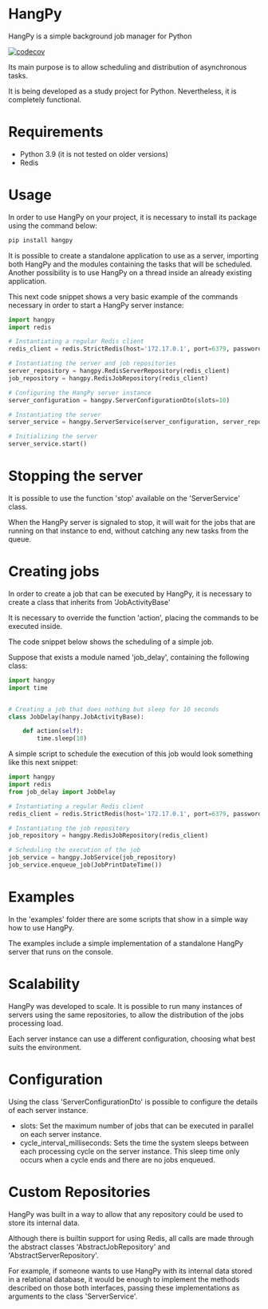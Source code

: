 # HangPy
HangPy is a simple background job manager for Python

[![codecov](https://codecov.io/gh/luizfernandomeier/hangpy/branch/master/graph/badge.svg?token=OPS9QCQ6TQ)](https://codecov.io/gh/luizfernandomeier/hangpy)

Its main purpose is to allow scheduling and distribution of asynchronous tasks.

It is being developed as a study project for Python. Nevertheless, it is completely functional.

# Requirements

- Python 3.9 (it is not tested on older versions)
- Redis

# Usage

In order to use HangPy on your project, it is necessary to install its package using the command below:

```bash
pip install hangpy
```

It is possible to create a standalone application to use as a server, importing both HangPy and the modules containing the tasks that will be scheduled.
Another possibility is to use HangPy on a thread inside an already existing application.

This next code snippet shows a very basic example of the commands necessary in order to start a HangPy server instance:

```python
import hangpy
import redis

# Instantiating a regular Redis client
redis_client = redis.StrictRedis(host='172.17.0.1', port=6379, password=None)

# Instantiating the server and job repositories
server_repository = hangpy.RedisServerRepository(redis_client)
job_repository = hangpy.RedisJobRepository(redis_client)

# Configuring the HangPy server instance
server_configuration = hangpy.ServerConfigurationDto(slots=10)

# Instantiating the server
server_service = hangpy.ServerService(server_configuration, server_repository, job_repository)

# Initializing the server
server_service.start()
```

# Stopping the server

It is possible to use the function 'stop' available on the 'ServerService' class.

When the HangPy server is signaled to stop, it will wait for the jobs that are running on that instance to end, without catching any new tasks from the queue.

# Creating jobs

In order to create a job that can be executed by HangPy, it is necessary to create a class that inherits from 'JobActivityBase'

It is necessary to override the function 'action', placing the commands to be executed inside.

The code snippet below shows the scheduling of a simple job.

Suppose that exists a module named 'job_delay', containing the following class:

```python
import hangpy
import time


# Creating a job that does nothing but sleep for 10 seconds
class JobDelay(hanpy.JobActivityBase):

    def action(self):
        time.sleep(10)

```

A simple script to schedule the execution of this job would look something like this next snippet:

```python
import hangpy
import redis
from job_delay import JobDelay

# Instantiating a regular Redis client
redis_client = redis.StrictRedis(host='172.17.0.1', port=6379, password=None)

# Instantiating the job repository
job_repository = hangpy.RedisJobRepository(redis_client)

# Scheduling the execution of the job
job_service = hangpy.JobService(job_repository)
job_service.enqueue_job(JobPrintDateTime())

```

# Examples

In the 'examples' folder there are some scripts that show in a simple way how to use HangPy.

The examples include a simple implementation of a standalone HangPy server that runs on the console.

# Scalability

HangPy was developed to scale. It is possible to run many instances of servers using the same repositories, to allow the distribution of the jobs processing load.

Each server instance can use a different configuration, choosing what best suits the environment.

# Configuration

Using the class 'ServerConfigurationDto' is possible to configure the details of each server instance.

- slots: Set the maximum number of jobs that can be executed in parallel on each server instance.
- cycle_interval_milliseconds: Sets the time the system sleeps between each processing cycle on the server instance. This sleep time only occurs when a cycle ends and there are no jobs enqueued.

# Custom Repositories

HangPy was built in a way to allow that any repository could be used to store its internal data.

Although there is builtin support for using Redis, all calls are made through the abstract classes 'AbstractJobRepository' and 'AbstractServerRepository'.

For example, if someone wants to use HangPy with its internal data stored in a relational database, it would be enough to implement the methods described on those both interfaces, passing these implementations as arguments to the class 'ServerService'.
